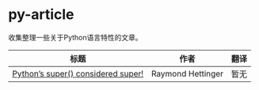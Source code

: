 # py-article

收集整理一些关于Python语言特性的文章。

| 标题 |  作者 | 翻译 |
| :--: | :--: | :--: |
| [Python’s super() considered super!](https://rhettinger.wordpress.com/2011/05/26/super-considered-super/) | Raymond Hettinger | 暂无 |

